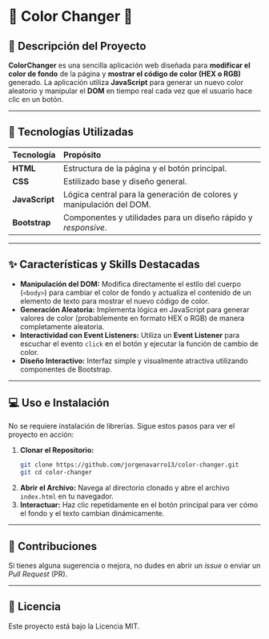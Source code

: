 # 🎨 Color Changer 🌈

## 📝 Descripción del Proyecto

**ColorChanger** es una sencilla aplicación web diseñada para **modificar el color de fondo** de la página y **mostrar el código de color (HEX o RGB)** generado. La aplicación utiliza **JavaScript** para generar un nuevo color aleatorio y manipular el **DOM** en tiempo real cada vez que el usuario hace clic en un botón.

***

## 🚀 Tecnologías Utilizadas

| Tecnología | Propósito |
| :--- | :--- |
| **HTML** | Estructura de la página y el botón principal. |
| **CSS** | Estilizado base y diseño general. |
| **JavaScript** | Lógica central para la generación de colores y manipulación del DOM. |
| **Bootstrap** | Componentes y utilidades para un diseño rápido y *responsive*. |

***

## ✨ Características y Skills Destacadas

* **Manipulación del DOM:** Modifica directamente el estilo del cuerpo (`<body>`) para cambiar el color de fondo y actualiza el contenido de un elemento de texto para mostrar el nuevo código de color.
* **Generación Aleatoria:** Implementa lógica en JavaScript para generar valores de color (probablemente en formato HEX o RGB) de manera completamente aleatoria.
* **Interactividad con Event Listeners:** Utiliza un **Event Listener** para escuchar el evento `click` en el botón y ejecutar la función de cambio de color.
* **Diseño Interactivo:** Interfaz simple y visualmente atractiva utilizando componentes de Bootstrap.

***

## 💻 Uso e Instalación

No se requiere instalación de librerías. Sigue estos pasos para ver el proyecto en acción:

1.  **Clonar el Repositorio:**
    ```bash
    git clone https://github.com/jorgenavarro13/color-changer.git
    git cd color-changer
    ```
2.  **Abrir el Archivo:**
    Navega al directorio clonado y abre el archivo `index.html` en tu navegador.
3.  **Interactuar:**
    Haz clic repetidamente en el botón principal para ver cómo el fondo y el texto cambian dinámicamente.

***

## 🤝 Contribuciones

Si tienes alguna sugerencia o mejora, no dudes en abrir un *issue* o enviar un *Pull Request* (PR).

***

## 📄 Licencia

Este proyecto está bajo la Licencia MIT.

